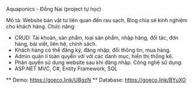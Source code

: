 Aquaponics - Đồng Nai (project tự học)

Mô tả: Website bán vật tư liên quan đến rau sạch, Blog chia sẻ kinh nghiệm cho khách hàng.
Chức năng:
  - CRUD: Tài khoản, sản phẩm, loại sản phẩm, nhập hàng, đối tác, đơn hàng, bài viết, liên hệ, chính sách.
  - Khách hàng có thể đăng ký, đăng nhập, đổi thông tin, mua hàng.
  - Admin quản lí toàn quyền với với các danh mục, hiển thị thống kê.  
  - Phân quyền sử dụng website sau khi đăng nhập.
Công nghệ sử dụng:
  - ASP.NET MVC, C#, Entity Framework, SQL

** Demo: https://goeco.link/UBgzN
** Database: https://goeco.link/BYuXO
